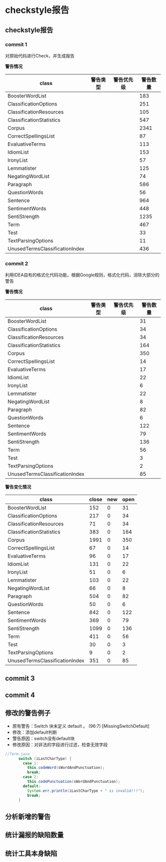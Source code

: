# checkstyle报告

## checkstyle报告

### commit 1

对原始代码进行Check，并生成报告

**警告情况**

| class                          | 警告类型 | 警告优先级 | 警告数量 |
| ------------------------------ | -------- | ---------- | -------- |
| BoosterWordList                |          |            | 183      |
| ClassificationOptions          |          |            | 251      |
| ClassificationResources        |          |            | 105      |
| ClassificationStatistics       |          |            | 547      |
| Corpus                         |          |            | 2341     |
| CorrectSpellingsList           |          |            | 87       |
| EvaluativeTerms                |          |            | 113      |
| IdiomList                      |          |            | 153      |
| IronyList                      |          |            | 57       |
| Lemmatister                    |          |            | 125      |
| NegatingWordList               |          |            | 74       |
| Paragraph                      |          |            | 586      |
| QuestionWords                  |          |            | 56       |
| Sentence                       |          |            | 964      |
| SentimentWords                 |          |            | 448      |
| SentiStrength                  |          |            | 1235     |
| Term                           |          |            | 467      |
| Test                           |          |            | 33       |
| TextParsingOptions             |          |            | 11       |
| UnusedTermsClassificationIndex |          |            | 436      |



### commit 2

利用IDEA自有的格式化代码功能，根据Google规则，格式化代码，消除大部分的警告

**警告情况**

| class                          | 警告类型 | 警告优先级 | 警告数量 |
| ------------------------------ | -------- | ---------- | -------- |
| BoosterWordList                |          |            | 31       |
| ClassificationOptions          |          |            | 34       |
| ClassificationResources        |          |            | 34       |
| ClassificationStatistics       |          |            | 164      |
| Corpus                         |          |            | 350      |
| CorrectSpellingsList           |          |            | 14       |
| EvaluativeTerms                |          |            | 17       |
| IdiomList                      |          |            | 22       |
| IronyList                      |          |            | 6        |
| Lemmatister                    |          |            | 22       |
| NegatingWordList               |          |            | 8        |
| Paragraph                      |          |            | 82       |
| QuestionWords                  |          |            | 6        |
| Sentence                       |          |            | 122      |
| SentimentWords                 |          |            | 79       |
| SentiStrength                  |          |            | 136      |
| Term                           |          |            | 56       |
| Test                           |          |            | 3        |
| TextParsingOptions             |          |            | 2        |
| UnusedTermsClassificationIndex |          |            | 85       |

**警告变化情况**

| class                          | close | new  | open |
| ------------------------------ | ----- | ---- | ---- |
| BoosterWordList                | 152   | 0    | 31   |
| ClassificationOptions          | 217   | 0    | 34   |
| ClassificationResources        | 71    | 0    | 34   |
| ClassificationStatistics       | 383   | 0    | 164  |
| Corpus                         | 1991  | 0    | 350  |
| CorrectSpellingsList           | 67    | 0    | 14   |
| EvaluativeTerms                | 96    | 0    | 17   |
| IdiomList                      | 131   | 0    | 22   |
| IronyList                      | 51    | 0    | 6    |
| Lemmatister                    | 103   | 0    | 22   |
| NegatingWordList               | 66    | 0    | 8    |
| Paragraph                      | 504   | 0    | 82   |
| QuestionWords                  | 50    | 0    | 6    |
| Sentence                       | 842   | 0    | 122  |
| SentimentWords                 | 369   | 0    | 79   |
| SentiStrength                  | 1099  | 0    | 136  |
| Term                           | 411   | 0    | 56   |
| Test                           | 30    | 0    | 3    |
| TextParsingOptions             | 9     | 0    | 2    |
| UnusedTermsClassificationIndex | 351   | 0    | 85   |

## commit 3

## commit 4



## 修改的警告例子



- 原有警告：Switch 块未定义 default 。 (96:7) [MissingSwitchDefault]
- 修改：添加default判断
- 警告原因：switch没有default块
- 修改原因：对非法的字段进行过滤，检查无效字段

```Java
//Term.java
      switch (iLastCharType) {
        case 1:
          this.codeWord(sWordAndPunctuation);
          break;
        case 2:
          this.codePunctuation(sWordAndPunctuation);
        default:
          System.err.println(iLastCharType + " is invalid!!!");
          break;
      }
```







## 分析新增的警告



## 统计漏报的缺陷数量



## 统计工具本身缺陷



